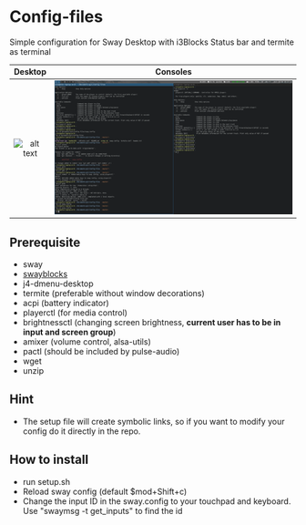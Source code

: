 # Config-files
Simple configuration for Sway Desktop with i3Blocks Status bar and termite as terminal

Desktop            |  Consoles
:-------------------------:|:-------------------------:
![alt text](https://github.com/AlexAUT/Config-files/blob/master/screenshots/2017-10-08-101626_swaygrab.png?raw=true)  |  ![alt text](https://github.com/AlexAUT/Config-files/blob/master/screenshots/2017-10-08-101728_swaygrab.png?raw=true)


## Prerequisite
* sway
* [swayblocks](https://github.com/rei2hu/swayblocks)
* j4-dmenu-desktop
* termite (preferable without window decorations)
* acpi (battery indicator)
* playerctl (for media control)
* brightnessctl (changing screen brightness, **current user has to be in input and screen group**)
* amixer (volume control, alsa-utils)
* pactl (should be included by pulse-audio)
* wget
* unzip

## Hint
* The setup file will create symbolic links, so if you want to modify your config do it directly in the repo.

## How to install
* run setup.sh
* Reload sway config (default $mod+Shift+c)
* Change the input ID in the sway.config to your touchpad and keyboard. Use "swaymsg -t get_inputs" to find the id
